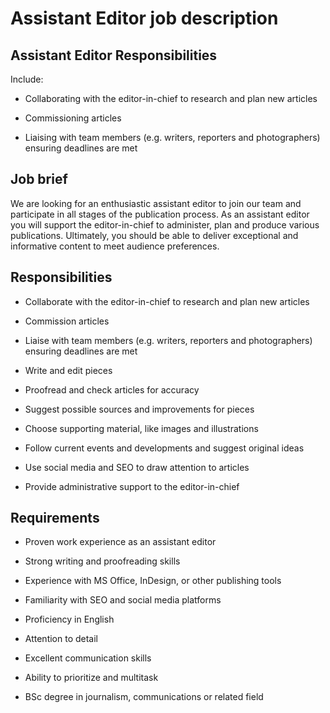 # Assistant Editor job description


## Assistant Editor Responsibilities

Include:

* Collaborating with the editor-in-chief to research and plan new articles

* Commissioning articles

* Liaising with team members (e.g. writers, reporters and photographers) ensuring deadlines are met


## Job brief

We are looking for an enthusiastic assistant editor to join our team and participate in all stages of the publication process.
As an assistant editor you will support the editor-in-chief to administer, plan and produce various publications.
Ultimately, you should be able to deliver exceptional and informative content to  meet audience preferences.


## Responsibilities

* Collaborate with the editor-in-chief to research and plan new articles

* Commission articles

* Liaise with team members (e.g. writers, reporters and photographers) ensuring deadlines are met

* Write and edit pieces

* Proofread and check articles for accuracy

* Suggest possible sources and improvements for pieces

* Choose supporting material, like images and illustrations

* Follow current events and developments and suggest original ideas

* Use social media and SEO to draw attention to articles

* Provide administrative support to the editor-in-chief


## Requirements

* Proven work experience as an assistant editor

* Strong writing and proofreading skills

* Experience with MS Office, InDesign, or other publishing tools

* Familiarity with SEO and social media platforms

* Proficiency in English

* Attention to detail

* Excellent communication skills

* Ability to prioritize and multitask

* BSc degree in journalism, communications or related field
